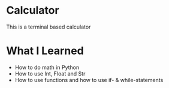 # Calculator

This is a terminal based calculator

# What I Learned

* How to do math in Python
* How to use Int, Float and Str
* How to use functions and how to use if- & while-statements

